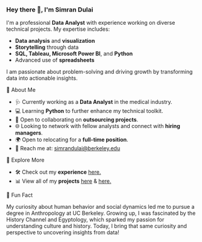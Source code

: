 ### Hey there 👋, I'm Simran Dulai
I'm a professional **Data Analyst** with experience working on diverse technical projects. My expertise includes: 
- **Data analysis** and **visualization**
- **Storytelling** through data
- **SQL, Tableau, Microsoft Power BI**, and **Python**
- Advanced use of **spreadsheets**
  
I am passionate about problem-solving and driving growth by transforming data into actionable insights. 

📌 About Me 
- 🩺 Currently working as a **Data Analyst** in the medical industry.
- 💻 Learning **Python** to further enhance my technical toolkit.
- 🤝 Open to collaborating on **outsourcing projects**.
- 🌐 Looking to network with fellow analysts and connect with **hiring managers**.
- 🌍 Open to relocating for a **full-time position**.
- 📧 Reach me at: simrandulai@berkeley.edu 

📂 Explore More 
- 🛠️ Check out my **experience** <a href='https://drive.google.com/file/d/1PwYJAHOYXHPSsfmulBxv5NeuOO_w8WfN/view?usp=sharing' target=_blank><u>here</u>.</a>
- 📊 View all of my **projects** <a href='https://github.com/simrandulai/Data_projects_TripleTen' target=_blank><u>here</u></a> & <a href='https://github.com/simrandulai/Data_Projects_Elite' target=_blank><u>here</u>.</a>

🌟 Fun Fact 

My curiosity about human behavior and social dynamics led me to pursue a degree in Anthropology at UC Berkeley. Growing up, I was fascinated by the History Channel and Egyptology, which sparked my passion for understanding culture and history. Today, I bring that same curiosity and perspective to uncovering insights from data! 

<!--
**simrandulai/simrandulai** is a ✨ _special_ ✨ repository because its `README.md` (this file) appears on your GitHub profile.

Here are some ideas to get you started:

-->
